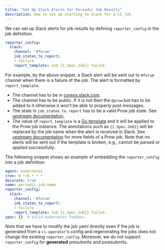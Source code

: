 ```yaml
---
title: "Set Up Slack Alerts for Periodic Job Results"
description: How to set up alerting to Slack for a CI job.
---
```


We can set up Slack alerts for job results by defining `reporter_config` in the job definition.

```yaml
reporter_config:
  slack:
    channel: '#forum'
    job_states_to_report:
    - failure
    report_template: Job {{.Spec.Job}} failed.
```

For example, by the above snippet, a Slack alert will be sent out to `#forum` channel when there is a failure of the job. The alert is formatted by `report_template`.

* The channel has to be in [coreos.slack.com](https://coreos.slack.com/).
* The channel has to be public. If it is not then the `@prow` bot has to be added to it otherwise it won't be able to properly post messages.
* The state in `job_states_to_report` has to be a valid Prow job state. See [upstream documentation](https://pkg.go.dev/sigs.k8s.io/prow/pkg/apis/prowjobs/v1#ProwJobState).
* The value of `report_template` is a [Go template](https://golang.org/pkg/text/template/) and it will be applied to the Prow job instance. The annotations such as `{{.Spec.Job}}` will be replaced by the job name when the alert is received in Slack. See [upstream documentation](https://pkg.go.dev/sigs.k8s.io/prow/pkg/apis/prowjobs/v1#ProwJob) for more fields of a Prow job. Note that no alerts will be sent out if the template is broken, e.g., cannot be parsed or applied successfully.

The following snippet shows an example of embedding the `reporter_config` into a job definition:

```yaml
agent: kubernetes
cron: 0 */6 * * *
decorate: true
name: periodic-job-name
reporter_config:
  slack:
    channel: '#forum'
    job_states_to_report:
    - failure
    report_template: Job {{.Spec.Job}} failed.
spec: {}  # Valid Kubernetes PodSpec.
```

_Note_ that we have to modify the job yaml directly even if the job is generated from a `ci-operator`'s config and regenerating the jobs does not change the existing `reporter_config`. Moreover, we do not support `reporter_config` for **generated** presubmits and postsubmits.
